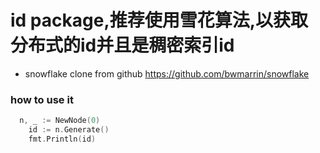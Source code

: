 
# id package,推荐使用雪花算法,以获取分布式的id并且是稠密索引id

* snowflake clone from github   https://github.com/bwmarrin/snowflake



### how to use it

```go
  n, _ := NewNode(0)
	id := n.Generate()
	fmt.Println(id)
```
